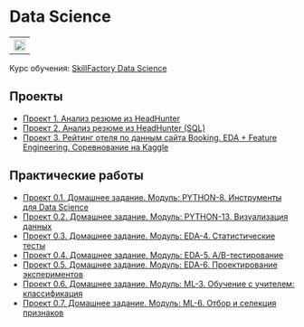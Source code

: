 # Data Science

<table>
  <tr style="vertical-align:middle">
    <!-- <th><img style="vertical-align:middle" img src = https://lms.skillfactory.ru/static/rg-theme/images/logo-header.svg></th> -->
    <!-- <th><img style="vertical-align:middle" img src = https://static.tildacdn.com/tild3862-3932-4061-b763-363135393134/logo.svg></th> -->
    <th height=30><img style="vertical-align:middle" img src = https://static.tildacdn.com/tild3736-6663-4331-b065-623334663336/SkillFactory.svg height=20></th>
  </tr>
</table>

Курс обучения: [SkillFactory Data Science](https://skillfactory.ru/data-science-specialization)

## Проекты
* [Проект 1. Анализ резюме из HeadHunter](https://github.com/yaroslav-vorobyov/SF_DST/tree/main/PROJECT-1)
* [Проект 2. Анализ резюме из HeadHunter (SQL)](https://github.com/yaroslav-vorobyov/SF_DST/tree/main/PROJECT-2)
* [Проект 3. Рейтинг отеля по данным сайта Booking. EDA + Feature Engineering. Соревнование на Kaggle](https://github.com/yaroslav-vorobyov/SF_DST/tree/main/PROJECT-3)

## Практические работы
* [Проект 0.1. Домашнее задание. Модуль: PYTHON-8. Инструменты для Data Science](https://github.com/yaroslav-vorobyov/SF_DST/tree/main/PROJECT-0.1)
* [Проект 0.2. Домашнее задание. Модуль: PYTHON-13. Визуализация данных](https://github.com/yaroslav-vorobyov/SF_DST/tree/main/PROJECT-0.2)
* [Проект 0.3. Домашнее задание. Модуль: EDA-4. Статистические тесты](https://github.com/yaroslav-vorobyov/SF_DST/tree/main/PROJECT-0.3)
* [Проект 0.4. Домашнее задание. Модуль: EDA-5. A/B-тестирование](https://github.com/yaroslav-vorobyov/SF_DST/tree/main/PROJECT-0.4)
* [Проект 0.5. Домашнее задание. Модуль: EDA-6. Проектирование экспериментов](https://github.com/yaroslav-vorobyov/SF_DST/tree/main/PROJECT-0.5)
* [Проект 0.6. Домашнее задание. Модуль: ML-3. Обучение с учителем: классификация](https://github.com/yaroslav-vorobyov/SF_DST/tree/main/PROJECT-0.6)
* [Проект 0.7. Домашнее задание. Модуль: ML-6. Отбор и селекция признаков](https://github.com/yaroslav-vorobyov/SF_DST/tree/main/PROJECT-0.7)